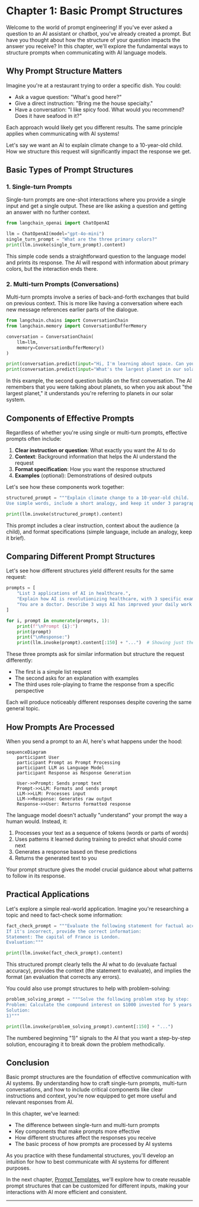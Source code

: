 # Chapter 1: Basic Prompt Structures

Welcome to the world of prompt engineering! If you've ever asked a question to an AI assistant or chatbot, you've already created a prompt. But have you thought about how the structure of your question impacts the answer you receive? In this chapter, we'll explore the fundamental ways to structure prompts when communicating with AI language models.

## Why Prompt Structure Matters

Imagine you're at a restaurant trying to order a specific dish. You could:
- Ask a vague question: "What's good here?"
- Give a direct instruction: "Bring me the house specialty."
- Have a conversation: "I like spicy food. What would you recommend? Does it have seafood in it?"

Each approach would likely get you different results. The same principle applies when communicating with AI systems!

Let's say we want an AI to explain climate change to a 10-year-old child. How we structure this request will significantly impact the response we get.

## Basic Types of Prompt Structures

### 1. Single-turn Prompts

Single-turn prompts are one-shot interactions where you provide a single input and get a single output. These are like asking a question and getting an answer with no further context.

```python
from langchain_openai import ChatOpenAI

llm = ChatOpenAI(model="gpt-4o-mini")
single_turn_prompt = "What are the three primary colors?"
print(llm.invoke(single_turn_prompt).content)
```

This simple code sends a straightforward question to the language model and prints its response. The AI will respond with information about primary colors, but the interaction ends there.

### 2. Multi-turn Prompts (Conversations)

Multi-turn prompts involve a series of back-and-forth exchanges that build on previous context. This is more like having a conversation where each new message references earlier parts of the dialogue.

```python
from langchain.chains import ConversationChain
from langchain.memory import ConversationBufferMemory

conversation = ConversationChain(
    llm=llm, 
    memory=ConversationBufferMemory()
)

print(conversation.predict(input="Hi, I'm learning about space. Can you tell me about planets?"))
print(conversation.predict(input="What's the largest planet in our solar system?"))
```

In this example, the second question builds on the first conversation. The AI remembers that you were talking about planets, so when you ask about "the largest planet," it understands you're referring to planets in our solar system.

## Components of Effective Prompts

Regardless of whether you're using single or multi-turn prompts, effective prompts often include:

1. **Clear instruction or question**: What exactly you want the AI to do
2. **Context**: Background information that helps the AI understand the request
3. **Format specification**: How you want the response structured
4. **Examples** (optional): Demonstrations of desired outputs

Let's see how these components work together:

```python
structured_prompt = """Explain climate change to a 10-year-old child.
Use simple words, include a short analogy, and keep it under 3 paragraphs."""

print(llm.invoke(structured_prompt).content)
```

This prompt includes a clear instruction, context about the audience (a child), and format specifications (simple language, include an analogy, keep it brief).

## Comparing Different Prompt Structures

Let's see how different structures yield different results for the same request:

```python
prompts = [
    "List 3 applications of AI in healthcare.",
    "Explain how AI is revolutionizing healthcare, with 3 specific examples.",
    "You are a doctor. Describe 3 ways AI has improved your daily work in the hospital."
]

for i, prompt in enumerate(prompts, 1):
    print(f"\nPrompt {i}:")
    print(prompt)
    print("\nResponse:")
    print(llm.invoke(prompt).content[:150] + "...")  # Showing just the beginning
```

These three prompts ask for similar information but structure the request differently:
- The first is a simple list request
- The second asks for an explanation with examples
- The third uses role-playing to frame the response from a specific perspective

Each will produce noticeably different responses despite covering the same general topic.

## How Prompts Are Processed

When you send a prompt to an AI, here's what happens under the hood:

```mermaid
sequenceDiagram
    participant User
    participant Prompt as Prompt Processing
    participant LLM as Language Model
    participant Response as Response Generation
    
    User->>Prompt: Sends prompt text
    Prompt->>LLM: Formats and sends prompt
    LLM->>LLM: Processes input
    LLM->>Response: Generates raw output
    Response->>User: Returns formatted response
```

The language model doesn't actually "understand" your prompt the way a human would. Instead, it:

1. Processes your text as a sequence of tokens (words or parts of words)
2. Uses patterns it learned during training to predict what should come next
3. Generates a response based on these predictions
4. Returns the generated text to you

Your prompt structure gives the model crucial guidance about what patterns to follow in its response.

## Practical Applications

Let's explore a simple real-world application. Imagine you're researching a topic and need to fact-check some information:

```python
fact_check_prompt = """Evaluate the following statement for factual accuracy. 
If it's incorrect, provide the correct information:
Statement: The capital of France is London.
Evaluation:"""

print(llm.invoke(fact_check_prompt).content)
```

This structured prompt clearly tells the AI what to do (evaluate factual accuracy), provides the context (the statement to evaluate), and implies the format (an evaluation that corrects any errors).

You could also use prompt structures to help with problem-solving:

```python
problem_solving_prompt = """Solve the following problem step by step:
Problem: Calculate the compound interest on $1000 invested for 5 years at 5% annually.
Solution:
1)"""

print(llm.invoke(problem_solving_prompt).content[:150] + "...")
```

The numbered beginning "1)" signals to the AI that you want a step-by-step solution, encouraging it to break down the problem methodically.

## Conclusion

Basic prompt structures are the foundation of effective communication with AI systems. By understanding how to craft single-turn prompts, multi-turn conversations, and how to include critical components like clear instructions and context, you're now equipped to get more useful and relevant responses from AI.

In this chapter, we've learned:
- The difference between single-turn and multi-turn prompts
- Key components that make prompts more effective
- How different structures affect the responses you receive
- The basic process of how prompts are processed by AI systems

As you practice with these fundamental structures, you'll develop an intuition for how to best communicate with AI systems for different purposes.

In the next chapter, [Prompt Templates](02_prompt_templates_.md), we'll explore how to create reusable prompt structures that can be customized for different inputs, making your interactions with AI more efficient and consistent.

---

